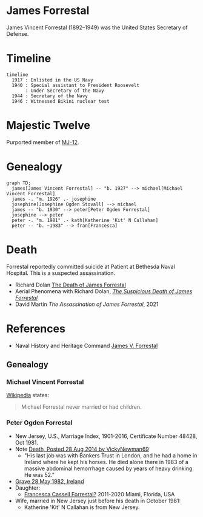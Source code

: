 # James Forrestal

James Vincent Forrestal (1892&ndash;1949) was the  United States Secretary of Defense.

# Timeline

```mermaid
timeline
  1917 : Enlisted in the US Navy
  1940 : Special assistant to President Roosevelt
       : Under Secretary of the Navy
  1944 : Secretary of the Navy 
  1946 : Witnessed Bikini nuclear test
```



# Majestic Twelve

Purported member of [MJ-12](../organisations/mj12.md).

# Genealogy

```mermaid
graph TD;
  james[James Vincent Forrestal] -- "b. 1927" --> michael[Michael Vincent Forrestal]
  james -. "m. 1926" .- josephine
  josephine[Josephine Ogden Stovall] --> michael
  james -- "b. 1930" --> peter[Peter Ogden Forrestal]
  josephine --> peter
  peter -. "m. 1981" .- kath[Katherine 'Kit' N Callahan]
  peter -- "b. ~1983" --> fran[Francesca]
```

# Death

Forrestal reportedly committed suicide at Patient at Bethesda Naval Hospital. This is a suspected assassination.

- Richard Dolan [The Death of James Forrestal](https://www.youtube.com/watch?v=mDKPtUc4MJQ)
- Aerial Phenomena with Richard Dolan, [*The Suspicious Death of James Forrestal*](https://www.gaia.com/video/the-suspicious-death-of-james-forrestal)
- David Martin *The Assassination of James Forrestal*, 2021

# References

- Naval History and Heritage Command [James V. Forrestal](https://www.history.navy.mil/browse-by-topic/people/sec-nav/forrestal/james-forrestal.html)

## Genealogy

### Michael Vincent Forrestal

[Wikipedia](https://en.wikipedia.org/wiki/Michael_Forrestal#Personal_life) states:

> Michael Forrestal never married or had children. 

### Peter Ogden Forrestal

- New Jersey, U.S., Marriage Index, 1901-2016, Certificate Number 48428, Oct 1981.
- Note [Death, Posted 28 Aug 2014 by VickyNewman69](https://www.ancestry.com/mediaui-viewer/collection/1030/tree/62126081/person/32264616114/media/042cf328-15ff-4e17-b636-52efdc2a09e3)
  * "His last job was with Bankers Trust in London, and he had a home in Ireland where he kept his horses. He died alone there in 1983 of a massive abdominal hemorrhage caused by years of heavy drinking. He was 52."
- [Grave 28 May 1982, Ireland](https://www.ancestry.com/discoveryui-content/view/59317381:60525)
- Daughter:
  * [Francesca Cassell Forrestal?](https://www.ancestry.com/discoveryui-content/view/302157380:62209) 2011-2020 Miami, Florida, USA
- Wife, married in New Jersey just before his death in October 1981:
  * Katherine 'Kit' N Callahan is from New Jersey.
